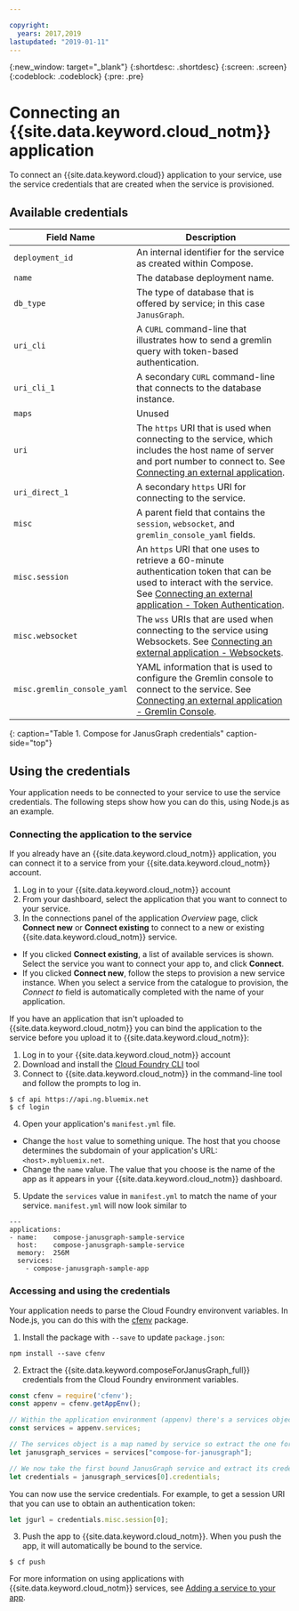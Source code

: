 ```yaml
---

copyright:
  years: 2017,2019
lastupdated: "2019-01-11"
---
```


{:new_window: target="_blank"}
{:shortdesc: .shortdesc}
{:screen: .screen}
{:codeblock: .codeblock}
{:pre: .pre}

# Connecting an {{site.data.keyword.cloud_notm}} application

To connect an {{site.data.keyword.cloud}} application to your service, use the service credentials that are created when the service is provisioned.

## Available credentials

Field Name|Description
----------|-----------
`deployment_id`|An internal identifier for the service as created within Compose.
`name`|The database deployment name.
`db_type`|The type of database that is offered by service; in this case `JanusGraph`.
`uri_cli`|A `CURL` command-line that illustrates how to send a gremlin query with token-based authentication.
`uri_cli_1`|A secondary `CURL` command-line that connects to the database instance.
`maps`|Unused
`uri`|The `https` URI that is used when connecting to the service, which includes the host name of server and port number to connect to. See [Connecting an external application](./connecting-external.html).
`uri_direct_1`|A secondary `https` URI for connecting to the service.
`misc`|A parent field that contains the `session`, `websocket`, and `gremlin_console_yaml` fields.
`misc.session`| An `https` URI that one uses to retrieve a 60-minute authentication token that can be used to interact with the service. See [Connecting an external application - Token Authentication](./connecting-external.html#token-authentication).
`misc.websocket`|The `wss` URIs that are used when connecting to the service using Websockets. See [Connecting an external application - Websockets](./connecting-external.html#websockets).
`misc.gremlin_console_yaml`|YAML information that is used to configure the Gremlin console to connect to the service.  See [Connecting an external application - Gremlin Console](./connecting-external.html#gremlin-console).
{: caption="Table 1. Compose for JanusGraph credentials" caption-side="top"}

## Using the credentials

Your application needs to be connected to your service to use the service credentials. The following steps show how you can do this, using Node.js as an example.

### Connecting the application to the service

If you already have an {{site.data.keyword.cloud_notm}} application, you can connect it to a service from your {{site.data.keyword.cloud_notm}} account.

1. Log in to your {{site.data.keyword.cloud_notm}} account
2. From your dashboard, select the application that you want to connect to your service.
3. In the connections panel of the application _Overview_ page, click **Connect new** or **Connect existing** to connect to a new or existing {{site.data.keyword.cloud_notm}} service.

  - If you clicked **Connect existing**, a list of available services is shown. Select the service you want to connect your app to, and click **Connect**.
  - If you clicked **Connect new**, follow the steps to provision a new service instance. When you select a service from the catalogue to provision, the _Connect to_ field is automatically completed with the name of your application.

If you have an application that isn't uploaded to {{site.data.keyword.cloud_notm}} you can bind the application to the service before you upload it to {{site.data.keyword.cloud_notm}}: 

1. Log in to your {{site.data.keyword.cloud_notm}} account
2. Download and install the [Cloud Foundry CLI](https://github.com/cloudfoundry/cli) tool
3. Connect to {{site.data.keyword.cloud_notm}} in the command-line tool and follow the prompts to log in.

  ```
  $ cf api https://api.ng.bluemix.net
  $ cf login
  ```

4. Open your application's `manifest.yml` file.

  - Change the `host` value to something unique. The host that you choose determines the subdomain of your application's URL:  `<host>.mybluemix.net`.
  - Change the `name` value. The value that you choose is the name of the app as it appears in your {{site.data.keyword.cloud_notm}} dashboard.

5. Update the `services` value in `manifest.yml` to match the name of your service. `manifest.yml` will now look similar to

  ```
  ---
  applications:
  - name:    compose-janusgraph-sample-service
    host:    compose-janusgraph-sample-service
    memory:  256M
    services:
      - compose-janusgraph-sample-app
  ```

### Accessing and using the credentials

Your application needs to parse the Cloud Foundry environvent variables. In Node.js, you can do this with the [cfenv](https://www.npmjs.com/package/cfenv) package.

1. Install the package with `--save` to update `package.json`:

  ```
  npm install --save cfenv
  ```

2. Extract the {{site.data.keyword.composeForJanusGraph_full}} credentials from the Cloud Foundry environment variables.

  ```javascript
  const cfenv = require('cfenv');
  const appenv = cfenv.getAppEnv();

  // Within the application environment (appenv) there's a services object
  const services = appenv.services;

  // The services object is a map named by service so extract the one for JanusGraph
  let janusgraph_services = services["compose-for-janusgraph"];

  // We now take the first bound JanusGraph service and extract its credentials object
  let credentials = janusgraph_services[0].credentials;
  ```

  You can now use the service credentials. For example, to get a session URI that you can use to obtain an authentication token:

  ```javascript
  let jgurl = credentials.misc.session[0];
  ```

3. Push the app to {{site.data.keyword.cloud_notm}}. When you push the app, it will automatically be bound to the service.

  ```
  $ cf push
  ```

For more information on using applications with {{site.data.keyword.cloud_notm}} services, see [Adding a service to your app](https://{DomainName}/docs/services/reqnsi.html#add_service).